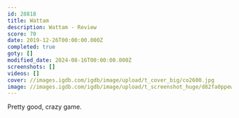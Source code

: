 ```yaml
---
id: 28818
title: Wattam
description: Wattam - Review
score: 70
date: 2019-12-26T00:00:00.000Z
completed: true
goty: []
modified_date: 2024-08-16T00:00:00.000Z
screenshots: []
videos: []
cover: //images.igdb.com/igdb/image/upload/t_cover_big/co2600.jpg
image: //images.igdb.com/igdb/image/upload/t_screenshot_huge/d82fa0ppew3uolxrzacz.jpg
---
```

Pretty good, crazy game.